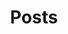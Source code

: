 ---
weight: 13000
title: "Posts"
description: "How to manage banner?"
titleIcon: "fa-solid fa-bars"
categories: ["Functionalities"]
tags: ["Content management"]
---